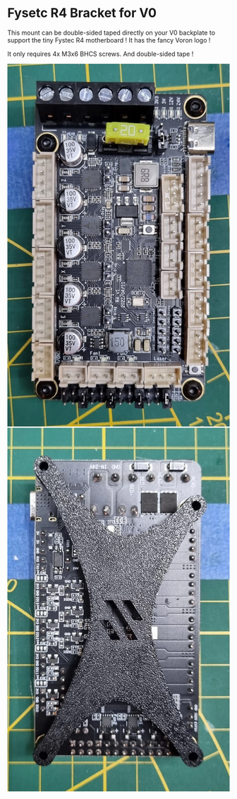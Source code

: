 # Fysetc R4 Bracket for V0

This mount can be double-sided taped directly on your V0 backplate to support the tiny Fystec R4 motherboard !
It has the fancy Voron logo !

It only requires 4x M3x6 BHCS screws.
And double-sided tape !

![alt Top view](images/top.webp)
![alt Bottom view](images/bottom.webp)